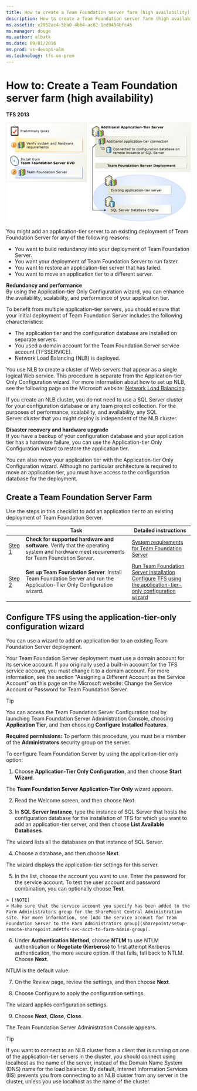 ```yaml
---
title: How to create a Team Foundation server farm (high availability)
description: How to create a Team Foundation server farm (high availability)
ms.assetid: e2952ac4-5ba0-4b64-ac82-1ed9454bfc46
ms.manager: douge
ms.author: elbatk
ms.date: 09/01/2016
ms.prod: vs-devops-alm
ms.technology: tfs-on-prem
---
```


# How to: Create a Team Foundation server farm (high availability)

**TFS 2013**

![Create high-availability farm](_img/create-farm.png)

You might add an application-tier server to an existing deployment of Team Foundation Server for any of the following reasons:

-   You want to build redundancy into your deployment of Team Foundation Server.  
-   You want your deployment of Team Foundation Server to run faster.  
-   You want to restore an application-tier server that has failed.  
-   You want to move an application tier to a different server.

**Redundancy and performance**  
By using the Application-tier Only Configuration wizard, you can enhance the availability, scalability, and performance of your application tier. 

To benefit from multiple application-tier servers, you should ensure that your initial deployment of Team Foundation Server includes the following characteristics:

-   The application tier and the configuration database are installed on separate servers.  
-   You used a domain account for the Team Foundation Server service account (TFSSERVICE).  
-   Network Load Balancing (NLB) is deployed.

You use NLB to create a cluster of Web servers that appear as a single logical Web service. This procedure is separate from the Application-tier Only Configuration wizard. For more information about how to set up NLB, see the following page on the Microsoft website: [Network Load Balancing](http://go.microsoft.com/fwlink/?LinkId=158320).

If you create an NLB cluster, you do not need to use a SQL Server cluster for your configuration database or any team project collection. For the purposes of performance, scalability, and availability, any SQL Server cluster that you might deploy is independent of the NLB cluster.

**Disaster recovery and hardware upgrade**  
If you have a backup of your configuration database and your application tier has a hardware failure, you can use the Application-tier Only Configuration wizard to restore the application tier.

You can also move your application tier with the Application-tier Only Configuration wizard. Although no particular architecture is required to move an application tier, you must have access to the configuration database for the deployment.

## Create a Team Foundation Server Farm

Use the steps in this checklist to add an application tier to an existing deployment of Team Foundation Server.

| | Task | Detailed instructions |
| --- | --- | --- |
| [Step 1](_img/ic646324.png) | **Check for supported hardware and software**. Verify that the operating system and hardware meet requirements for Team Foundation Server. | [System requirements for Team Foundation Server](../../requirements.md) |
| [Step 2](_img/ic646325.png) | **Set up Team Foundation Server**. Install Team Foundation Server and run the Application-Tier Only Configuration wizard. | [Run Team Foundation Server installation](install-2013/install-tfs.md#installer) </br> [Configure TFS using the application-tier-only configuration wizard](#config-tfs-app-tier-wiz) |

<a name="config-tfs-app-tier-wiz"></a>
## Configure TFS using the application-tier-only configuration wizard

You can use a wizard to add an application tier to an existing Team Foundation Server deployment. 

Your Team Foundation Server deployment must use a domain account for its service account. If you originally used a built-in account for the TFS service account, you must change it to a domain account. For more information, see the section "Assigning a Different Account as the Service Account" on this page on the Microsoft website: Change the Service Account or Password for Team Foundation Server.

> [!TIP]
> You can access the Team Foundation Server Configuration tool by launching Team Foundation Server Administration Console, choosing **Application Tier**, and then choosing **Configure Installed Features**.
 
**Required permissions:** To perform this procedure, you must be a member of the **Administrators** security group on the server. 

To configure Team Foundation Server by using the application-tier only option:

  1. Choose **Application-Tier Only Configuration**, and then choose **Start Wizard**.

  The **Team Foundation Server Application-Tier Only** wizard appears.

  2. Read the Welcome screen, and then choose Next.

  3. In **SQL Server Instance**, type the instance of SQL Server that hosts the configuration database for the installation of TFS for which you want to add an application-tier server, and then choose **List Available Databases**.

  The wizard lists all the databases on that instance of SQL Server.

  4. Choose a database, and then choose **Next**.

  The wizard displays the application-tier settings for this server.

  5. In the list, choose the account you want to use. Enter the password for the service account. To test the user account and password combination, you can optionally choose **Test**.

    > [!NOTE]
    > Make sure that the service account you specify has been added to the Farm Administrators group for the SharePoint Central Administration site. For more information, see [Add the service account for Team Foundation Server to the Farm Administrators group](sharepoint/setup-remote-sharepoint.md#tfs-svc-acct-to-farm-admin-group).

  6. Under **Authentication Method**, choose **NTLM** to use NTLM authentication or **Negotiate (Kerberos)** to first attempt Kerberos authentication, the more secure option. If that fails, fall back to NTLM. Choose **Next**.

  NTLM is the default value.

  7. On the Review page, review the settings, and then choose **Next**.

  8. Choose Configure to apply the configuration settings.

  The wizard applies configuration settings. 

  9. Choose **Next**, **Close**, **Close**.

  The Team Foundation Server Administration Console appears.

> [!TIP]
> If you want to connect to an NLB cluster from a client that is running on one of the application-tier servers in the cluster, you should connect using localhost as the name of the server, instead of the Domain Name System (DNS) name for the load balancer. By default, Internet Information Services (IIS) prevents you from connecting to an NLB cluster from any server in the cluster, unless you use localhost as the name of the cluster.
 

